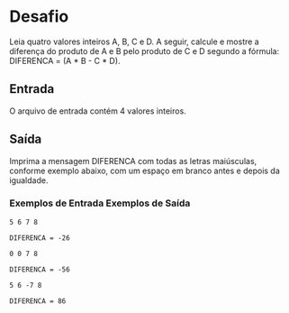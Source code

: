 # Desafio
Leia quatro valores inteiros A, B, C e D. A seguir, calcule e mostre a diferença do produto de A e B pelo produto de C e D segundo a fórmula: DIFERENCA = (A * B - C * D).

## Entrada
O arquivo de entrada contém 4 valores inteiros.

## Saída
Imprima a mensagem DIFERENCA com todas as letras maiúsculas, conforme exemplo abaixo, com um espaço em branco antes e depois da igualdade.

### Exemplos de Entrada	Exemplos de Saída

``
5
6
7
8
``

``DIFERENCA = -26``


``
0
0
7
8
``

``DIFERENCA = -56``


``
5
6
-7
8
``

``DIFERENCA = 86``
